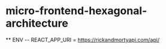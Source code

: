 # micro-frontend-hexagonal-architecture


** ENV
-- REACT_APP_URI = https://rickandmortyapi.com/api/
